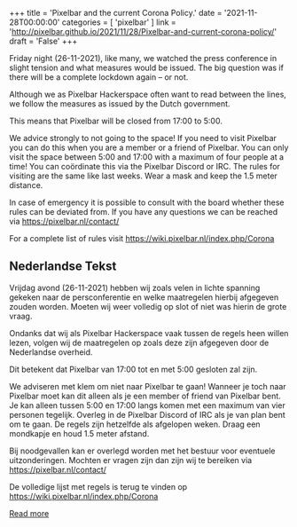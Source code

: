 +++
title = 'Pixelbar and the current Corona Policy.'
date = '2021-11-28T00:00:00'
categories = [ 
 'pixelbar' 
] 
link = 'http://pixelbar.github.io/2021/11/28/Pixelbar-and-current-corona-policy/'
draft = 'False'
+++

<p>Friday night (26-11-2021), like many, we watched the press conference in slight tension and what measures would be issued. The big question was if there will be a complete lockdown again – or not.</p>

<p>Although we as Pixelbar Hackerspace often want to read between the lines, we follow the measures as issued by the Dutch government.</p>

<p>This means that Pixelbar will be closed from 17:00 to 5:00.</p>

<p>We advice strongly to not going to the space! If you need to visit Pixelbar you can do this when you are a member or a friend of Pixelbar. You can only visit the space between 5:00 and 17:00 with a maximum of four people at a time! You can coördinate this via the Pixelbar Discord or IRC. The rules for visiting are the same like last weeks. Wear a mask and keep the 1.5 meter distance.</p>

<p>In case of emergency it is possible to consult with the board whether these rules can be deviated from. If you have any questions we can be reached via <a href="https://pixelbar.nl/contact/">https://pixelbar.nl/contact/</a></p>

<p>For a complete list of rules visit <a href="https://wiki.pixelbar.nl/index.php/Corona">https://wiki.pixelbar.nl/index.php/Corona</a></p>

<h2>Nederlandse Tekst</h2>

<p>Vrijdag avond (26-11-2021) hebben wij zoals velen in lichte spanning gekeken naar de persconferentie en welke maatregelen hierbij afgegeven zouden worden. Moeten wij weer volledig op slot of niet was hierin de grote vraag.</p>

<p>Ondanks dat wij als Pixelbar Hackerspace vaak tussen de regels heen willen lezen, volgen wij de maatregelen op zoals deze zijn afgegeven door de Nederlandse overheid.</p>

<p>Dit betekent dat Pixelbar van 17:00 tot en met 5:00 gesloten zal zijn.</p>

<p>We adviseren met klem om niet naar Pixelbar te gaan! Wanneer je toch naar Pixelbar moet kan dit alleen als je een member of friend van Pixelbar bent. Je kan alleen tussen 5:00 en 17:00 langs komen met een maximum van vier personen tegelijk. Overleg in de Pixelbar Discord of IRC als je van plan bent om te gaan. De regels zijn hetzelfde als afgelopen weken. Draag een mondkapje en houd 1.5 meter afstand.</p>

<p>Bij noodgevallen kan er overlegd worden met het bestuur voor eventuele uitzonderingen. Mochten er vragen zijn dan zijn wij te bereiken via <a href="https://pixelbar.nl/contact/">https://pixelbar.nl/contact/</a></p>

<p>De volledige lijst met regels is terug te vinden op <a href="https://wiki.pixelbar.nl/index.php/Corona">https://wiki.pixelbar.nl/index.php/Corona</a></p>

[Read more](http://pixelbar.github.io/2021/11/28/Pixelbar-and-current-corona-policy/)